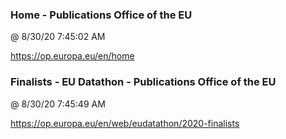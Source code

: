 ﻿

### Home - Publications Office of the EU
@ 8/30/20 7:45:02 AM

https://op.europa.eu/en/home



### Finalists - EU Datathon - Publications Office of the EU
@ 8/30/20 7:45:49 AM

https://op.europa.eu/en/web/eudatathon/2020-finalists

